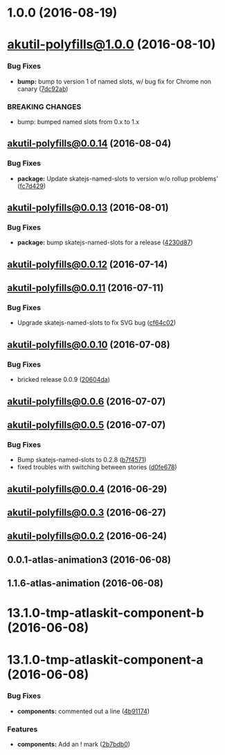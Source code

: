 <a name="1.0.0"></a>
# 1.0.0 (2016-08-19)



<a name="akutil-polyfills@1.0.0"></a>
# akutil-polyfills@1.0.0 (2016-08-10)


### Bug Fixes

* **bump:** bump to version 1 of named slots, w/ bug fix for Chrome non canary ([7dc92ab](https://bitbucket.org/atlassian/atlaskit/commits/7dc92ab))


### BREAKING CHANGES

* bump: bumped named slots from 0.x to 1.x



<a name="akutil-polyfills@0.0.14"></a>
## akutil-polyfills@0.0.14 (2016-08-04)


### Bug Fixes

* **package:** Update skatejs-named-slots to version w/o rollup problems' ([fc7d429](https://bitbucket.org/atlassian/atlaskit/commits/fc7d429))



<a name="akutil-polyfills@0.0.13"></a>
## akutil-polyfills@0.0.13 (2016-08-01)


### Bug Fixes

* **package:** bump skatejs-named-slots for a release ([4230d87](https://bitbucket.org/atlassian/atlaskit/commits/4230d87))



<a name="akutil-polyfills@0.0.12"></a>
## akutil-polyfills@0.0.12 (2016-07-14)



<a name="akutil-polyfills@0.0.11"></a>
## akutil-polyfills@0.0.11 (2016-07-11)


### Bug Fixes

* Upgrade skatejs-named-slots to fix SVG bug ([cf64c02](https://bitbucket.org/atlassian/atlaskit/commits/cf64c02))



<a name="akutil-polyfills@0.0.10"></a>
## akutil-polyfills@0.0.10 (2016-07-08)


### Bug Fixes

* bricked release 0.0.9 ([20604da](https://bitbucket.org/atlassian/atlaskit/commits/20604da))



<a name="akutil-polyfills@0.0.6"></a>
## akutil-polyfills@0.0.6 (2016-07-07)



<a name="akutil-polyfills@0.0.5"></a>
## akutil-polyfills@0.0.5 (2016-07-07)


### Bug Fixes

* Bump skatejs-named-slots to 0.2.8 ([b7f4571](https://bitbucket.org/atlassian/atlaskit/commits/b7f4571))
* fixed troubles with switching between stories ([d0fe678](https://bitbucket.org/atlassian/atlaskit/commits/d0fe678))



<a name="akutil-polyfills@0.0.4"></a>
## akutil-polyfills@0.0.4 (2016-06-29)



<a name="akutil-polyfills@0.0.3"></a>
## akutil-polyfills@0.0.3 (2016-06-27)



<a name="akutil-polyfills@0.0.2"></a>
## akutil-polyfills@0.0.2 (2016-06-24)



<a name="0.0.1-atlas-animation3"></a>
## 0.0.1-atlas-animation3 (2016-06-08)



<a name="1.1.6-atlas-animation"></a>
## 1.1.6-atlas-animation (2016-06-08)



<a name="13.1.0-tmp-atlaskit-component-b"></a>
# 13.1.0-tmp-atlaskit-component-b (2016-06-08)



<a name="13.1.0-tmp-atlaskit-component-a"></a>
# 13.1.0-tmp-atlaskit-component-a (2016-06-08)


### Bug Fixes

* **components:** commented out a line ([4b91174](https://bitbucket.org/atlassian/atlaskit/commits/4b91174))


### Features

* **components:** Add an ! mark ([2b7bdb0](https://bitbucket.org/atlassian/atlaskit/commits/2b7bdb0))



